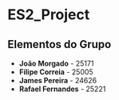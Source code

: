 # ES2_Project
## Elementos do Grupo
- **João Morgado** - 25171
- **Filipe Correia** - 25005
- **James Pereira** - 24626
- **Rafael Fernandes** - 25221